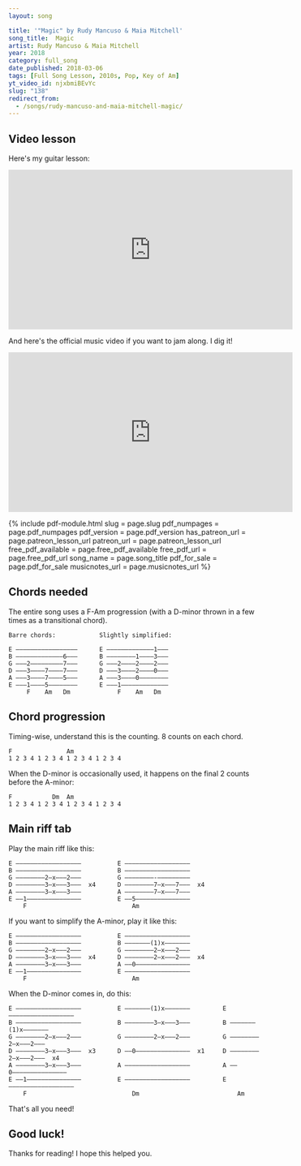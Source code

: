 ```yaml
---
layout: song

title: '"Magic" by Rudy Mancuso & Maia Mitchell'
song_title:  Magic
artist: Rudy Mancuso & Maia Mitchell
year: 2018
category: full_song
date_published: 2018-03-06
tags: [Full Song Lesson, 2010s, Pop, Key of Am]
yt_video_id: njxbmiBEvYc
slug: "138"
redirect_from:
  - /songs/rudy-mancuso-and-maia-mitchell-magic/
---
```


## Video lesson

Here's my guitar lesson:

<iframe width="560" height="315" src="https://www.youtube.com/embed/njxbmiBEvYc?showinfo=0" frameborder="0" allowfullscreen></iframe>
<br />

And here's the official music video if you want to jam along. I dig it!

<iframe width="560" height="315" src="https://www.youtube.com/embed/lRkTgVynmbM" frameborder="0" allow="autoplay; encrypted-media" allowfullscreen></iframe>

{% include pdf-module.html slug = page.slug pdf_numpages = page.pdf_numpages pdf_version = page.pdf_version has_patreon_url = page.patreon_lesson_url patreon_url = page.patreon_lesson_url free_pdf_available = page.free_pdf_available free_pdf_url = page.free_pdf_url song_name = page.song_title pdf_for_sale = page.pdf_for_sale musicnotes_url = page.musicnotes_url %}



## Chords needed

The entire song uses a F-Am progression (with a D-minor thrown in a few times as a transitional chord).

    Barre chords:            Slightly simplified:

    E –––––––––––––––––      E –––––––––––––1–––
    B –––––––––––––6–––      B ––––––––1––––3–––
    G –––2–––––––––7–––      G –––2––––2––––2–––
    D –––3––––7––––7–––      D –––3––––2––––0–––
    A –––3––––7––––5–––      A –––3––––0––––––––
    E –––1––––5––––––––      E –––1–––––––––––––
         F    Am   Dm             F    Am   Dm  

## Chord progression

Timing-wise, understand this is the counting. 8 counts on each chord.

    F               Am
    1 2 3 4 1 2 3 4 1 2 3 4 1 2 3 4

When the D-minor is occasionally used, it happens on the final 2 counts before the A-minor:

    F           Dm  Am
    1 2 3 4 1 2 3 4 1 2 3 4 1 2 3 4

## Main riff tab

Play the main riff like this:

    E ––––––––––––––––––          E ––––––––––––––––––
    B ––––––––––––––––––          B ––––––––––––––––––
    G ––––––––2–x–––2–––          G ––––––––-–––––––––
    D ––––––––3–x–––3–––  x4      D ––––––––7–x–––7–––  x4
    A ––––––––3–x–––3–––          A ––––––––7–x–––7–––
    E ––1–––––––––––––––          E ––5–––––––––––––––
        F                             Am

If you want to simplify the A-minor, play it like this:

    E ––––––––––––––––––          E ––––––––––––––––––
    B ––––––––––––––––––          B –––––––(1)x–––––––
    G ––––––––2–x–––2–––          G ––––––––2–x–––2–––
    D ––––––––3–x–––3–––  x4      D ––––––––2–x–––2–––  x4
    A ––––––––3–x–––3–––          A ––0–––––––––––––––
    E ––1–––––––––––––––          E ––––––––––––––––––
        F                             Am

When the D-minor comes in, do this:

    E ––––––––––––––––––          E –––––––(1)x–––––––         E ––––––––––––––––––
    B ––––––––––––––––––          B ––––––––3–x–––3–––         B –––––––(1)x–––––––
    G ––––––––2–x–––2–––          G ––––––––2–x–––2–––         G ––––––––2–x–––2–––
    D ––––––––3–x–––3–––  x3      D ––0–––––––––––––––  x1     D ––––––––2–x–––2–––  x4
    A ––––––––3–x–––3–––          A ––––––––––––––––––         A ––0–––––––––––––––
    E ––1–––––––––––––––          E ––––––––––––––––––         E ––––––––––––––––––
        F                             Dm                           Am

That's all you need!

## Good luck!

Thanks for reading! I hope this helped you.
